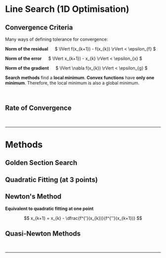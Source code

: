 # Line Search (1D Optimisation)

## Convergence Criteria

Many ways of defining tolerance for convergence:

**Norm of the residual** &emsp; $ \lVert f(x_{k+1}) - f(x_{k}) \rVert < \epsilon_{f} $

**Norm of the error** &emsp; $ \lVert x_{k+1}) - x_{k} \rVert < \epsilon_{x} $

**Norm of the gradient** &emsp; $ \lVert \nabla f(x_{k}) \rVert < \epsilon_{g} $

**Search methods** find a **local minimum**. 
**Convex functions** have **only one minimum**. Therefore, the local minimum is also a global minimum.

</br>

## Rate of Convergence



</br><hr>

# Methods

## Golden Section Search


## Quadratic Fitting (at 3 points)



## Newton's Method

**Equivalent to quadratic fitting at one point**

$$ x_{k+1} = x_{k} - \dfrac{f^{'}(x_{k})}{f^{''}(x_{k+1})} $$


## Quasi-Newton Methods




</br><hr>




